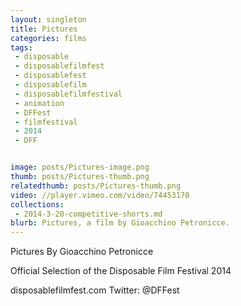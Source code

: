 ```yaml
---
layout: singleton
title: Pictures
categories: films
tags:
 - disposable
 - disposablefilmfest
 - disposablefest
 - disposablefilm
 - disposablefilmfestival
 - animation
 - DFFest
 - filmfestival
 - 2014
 - DFF


image: posts/Pictures-image.png
thumb: posts/Pictures-thumb.png
relatedthumb: posts/Pictures-thumb.png
video: //player.vimeo.com/video/74453170
collections:
 - 2014-3-20-competitive-shorts.md
blurb: Pictures, a film by Gioacchino Petronicce.
---
```


Pictures
By Gioacchino Petronicce

Official Selection of the Disposable Film Festival 2014

disposablefilmfest.com
Twitter: @DFFest
